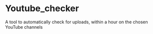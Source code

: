 # Youtube_checker
A tool to automatically check for uploads, within a hour on the chosen YouTube channels
